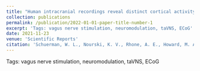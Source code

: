 ```yaml
---
title: "Human intracranial recordings reveal distinct cortical activity patterns during invasive and non-invasive vagus nerve stimulation."
collection: publications
permalink: /publication/2022-01-01-paper-title-number-1
excerpt: 'Tags: vagus nerve stimulation, neuromodulation, taVNS, ECoG'
date: 2021-11-23
venue: 'Scientific Reports'
citation: 'Schuerman, W. L., Nourski, K. V., Rhone, A. E., Howard, M. A., Chang, E. F., &amp; Leonard, M. K. (2021). &quot;Human intracranial recordings reveal distinct cortical activity patterns during invasive and non-invasive vagus nerve stimulation.&quot; <i>Scientific Reports</i> 22780(11)'
---
```

Tags: vagus nerve stimulation, neuromodulation, taVNS, ECoG
